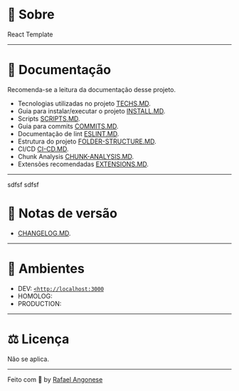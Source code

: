 # 🍄 **Sobre**

React Template

---

# **📜 Documentação**

Recomenda-se a leitura da documentação desse projeto.

* Tecnologias utilizadas no projeto [TECHS.MD](./docs/TECHS.MD).
* Guia para instalar/executar o projeto [INSTALL.MD](./docs/INSTALL.MD).
* Scripts [SCRIPTS.MD](./docs/SCRIPTS.MD).
* Guia para commits [COMMITS.MD](./docs/COMMITS.MD).
* Documentação de lint [ESLINT.MD](./docs/ESLINT.MD).
* Estrutura do projeto [FOLDER-STRUCTURE.MD](./docs/FOLDER-STRUCTURE.MD).
* CI/CD [CI-CD.MD](./docs/CI-CD.MD).
* Chunk Analysis [CHUNK-ANALYSIS.MD](./docs/CHUNK-ANALYSIS.MD).
* Extensões recomendadas [EXTENSIONS.MD](./docs/EXTENSIONS.MD).
---

sdfsf
sdfsf

# **🔖 Notas de versão**

- [CHANGELOG.MD](./docs/CHANGELOG.MD).

---

# **🦝 Ambientes**

- DEV: [`<http://localhost:3000`](http://localhost:3000)
- HOMOLOG:
- PRODUCTION:

---

# ⚖️ **Licença**

Não se aplica.

---

Feito com 💜 by [Rafael Angonese](https://github.com/rafael-angonese)
